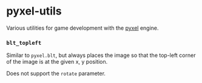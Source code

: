 # pyxel-utils

Various utilities for game development with the [pyxel](https://github.com/kitao/pyxel) engine.

### `blt_topleft`

Similar to `pyxel.blt`, but always places the image so that the top-left
corner of the image is at the given x, y position.

Does not support the `rotate` parameter.
